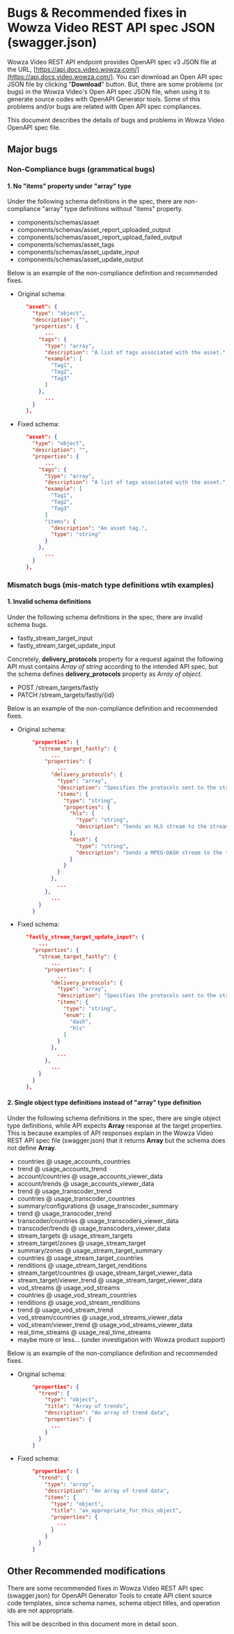 # Bugs & Recommended fixes in Wowza Video REST API spec JSON (swagger.json)

Wowza Video REST API endpoint provides OpenAPI spec v3 JSON file at the URL, [https://api.docs.video.wowza.com/](https://api.docs.video.wowza.com/). You can download an Open API spec JSON file by clicking "**Download**" button. But, there are some problems (or bugs) in the Wowza Video's Open API spec JSON file, when using it to generate source codes with OpenAPI Generator tools. Some of this problems and/or bugs are related with Open API spec compliances.

This document describes the details of bugs and problems in Wowza Video OpenAPI spec file.

## Major bugs

### Non-Compliance bugs (grammatical bugs)

#### 1. No "items" property under "array" type

Under the following schema definitions in the spec, there are non-compliance "array" type definitions without "items" property.

* components/schemas/asset
* components/schemas/asset_report_uploaded_output
* components/schemas/asset_report_upload_failed_output
* components/schemas/asset_tags
* components/schemas/asset_update_input
* components/schemas/asset_update_output

Below is an example of the non-compliance definition and recommended fixes.

* Original schema:

```json
      "asset": {
        "type": "object",
        "description": "",
        "properties": {
            ...
          "tags": {
            "type": "array",
            "description": "A list of tags associated with the asset.",
            "example": [
              "Tag1",
              "Tag2",
              "Tag3"
            ]
          },
            ...
        }
      },
```

* Fixed schema:

```json
      "asset": {
        "type": "object",
        "description": "",
        "properties": {
            ...
          "tags": {
            "type": "array",
            "description": "A list of tags associated with the asset.",
            "example": [
              "Tag1",
              "Tag2",
              "Tag3"
            ]
            "items": {
              "description": "An asset tag.",
              "type": "string"
            }
          },
            ...
        }
      },
```

### Mismatch bugs (mis-match type definitions wtih examples)

#### 1. Invalid schema definitions

Under the following schema definitions in the spec, there are invalid schema bugs.

* fastly_stream_target_input
* fastly_stream_target_update_input

Concretely, **delivery_protocols** property for a request against the following API must contains *Array of string* according to the intended API spec, but the schema defines **delivery_protocols** property as *Array of object*.

* POST /stream_targets/fastly
* PATCH /stream_targets/fastly/{id}

Below is an example of the non-compliance definition and recommended fixes.

* Original schema:

```json
        "properties": {
          "stream_target_fastly": {
              ...
            "properties": {
                ...
              "delivery_protocols": {
                "type": "array",
                "description": "Specifies the protocols sent to the stream target. Valid values are **hls** and **dash** (MPEG-DASH). The default is **hls**. Available from version 1.7.\n\n**Note:** If you enable more than one protocol, you'll incur egress charges for each protocol you select.\n\nSee <a href=\"https://www.wowza.com/docs/protect-streams-for-google-widevine-and-microsoft-playready-devices-with-ezdrm-and-the-wowza-video-rest-api\">Protect streams for Google Widevine and Microsoft PlayReady devices with EZDRM and the Wowza Video REST API</a> for an example of setting MPEG-DASH as a delivery protocol for digital rights management (DRM) use.\n\n**Example:** See response body sample",
                "items": {
                  "type": "string",
                  "properties": {
                    "hls": {
                      "type": "string",
                      "description": "Sends an HLS stream to the stream target."
                    },
                    "dash": {
                      "type": "string",
                      "description": "Sends a MPEG-DASH stream to the target."
                    }
                  }
                }
              },
                ...
            },
              ...
          }
        }
```

* Fixed schema:

```json
      "fastly_stream_target_update_input": {
          ...
        "properties": {
          "stream_target_fastly": {
              ...
            "properties": {
                ...
              "delivery_protocols": {
                "type": "array",
                "description": "Specifies the protocols sent to the stream target. Valid values are **hls** and **dash** (MPEG-DASH). The default is **hls**. Available from version 1.7.\n\n**Note:** If you enable more than one protocol, you'll incur egress charges for each protocol you select.\n\nSee <a href=\"https://www.wowza.com/docs/protect-streams-for-google-widevine-and-microsoft-playready-devices-with-ezdrm-and-the-wowza-video-rest-api\">Protect streams for Google Widevine and Microsoft PlayReady devices with EZDRM and the Wowza Video REST API</a> for an example of setting MPEG-DASH as a delivery protocol for digital rights management (DRM) use.\n\n**Example:** See response body sample",
                "items": {
                  "type": "string",
                  "enum": [
                    "dash",
                    "hls"
                  ]
                }
              },
                ...
            },
              ...
          }
        }
      },

```

#### 2. Single object type definitions instead of "array" type definition

Under the following schema definitions in the spec, there are single object type definitions, while API expects **Array** response at the target properties.
This is because examples of API responses explain in the Wowza Video REST API spec file (swagger.json) that it returns **Array** but the schema does not define **Array**.

* countries @ usage_accounts_countries
* trend @ usage_accounts_trend
* account/countries @ usage_accounts_viewer_data
* account/trends @ usage_accounts_viewer_data
* trend @ usage_transcoder_trend
* countries @ usage_transcoder_countries
* summary/configurations @ usage_transcoder_summary
* trend @ usage_transcoder_trend
* transcoder/countries @ usage_transcoders_viewer_data
* transcoder/trends @ usage_transcoders_viewer_data
* stream_targets @ usage_stream_targets
* stream_target/zones @ usage_stream_target
* summary/zones @ usage_stream_target_summary
* countries @ usage_stream_target_countries
* renditions @ usage_stream_target_renditions
* stream_target/countries @ usage_stream_target_viewer_data
* stream_target/viewer_trend @ usage_stream_target_viewer_data
* vod_streams @ usage_vod_streams
* countries @ usage_vod_stream_countries
* renditions @ usage_vod_stream_renditions
* trend @ usage_vod_stream_trend
* vod_stream/countries @ usage_vod_streams_viewer_data
* vod_stream/viewer_trend @ usage_vod_streams_viewer_data
* real_time_streams @ usage_real_time_streams
* maybe more or less... (under investigation with Wowza product support)

Below is an example of the non-compliance definition and recommended fixes.

* Original schema:

```json
        "properties": {
          "trend": {
            "type": "object",
            "title": "Array of trends",
            "description": "An array of trend data",
            "properties": {
              ...
            }
          }
        }
```

* Fixed schema:

```json
        "properties": {
          "trend": {
            "type": "array",
            "description": "An array of trend data",
            "items": {
              "type": "object",
              "title": "an_appropriate_for_this_object",
              "properties": {
                ...
              }
            }
          }
        }
```

## Other Recommended modifications

There are some recommended fixes in Wowza Video REST API spec (swagger.json) for OpenAPI Generator Tools to create API client source code templates, since schema names, schema object titles, and operation ids are not appropriate.

This will be described in this document more in detail soon.
